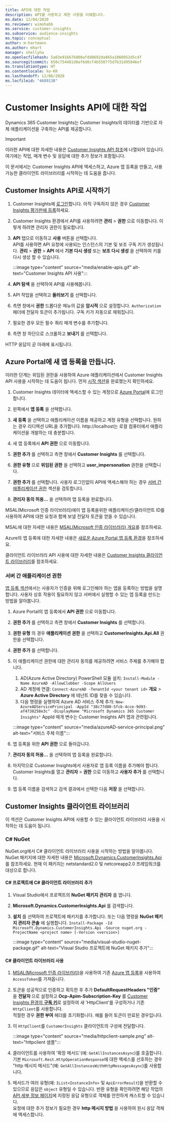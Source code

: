 ```yaml
---
title: API에 대한 작업
description: API를 사용하고 제한 사항을 이해합니다.
ms.date: 12/04/2020
ms.reviewer: wimohabb
ms.service: customer-insights
ms.subservice: audience-insights
ms.topic: conceptual
author: m-hartmann
ms.author: mhart
manager: shellyha
ms.openlocfilehash: 5a03e916676800afdd8692da865a1060952d5c4f
ms.sourcegitcommit: b50c754481d0af6d0cf4b550775d7b31d95846ef
ms.translationtype: HT
ms.contentlocale: ko-KR
ms.lasthandoff: 12/06/2020
ms.locfileid: "4689138"
---
```

# <a name="work-with-customer-insights-apis"></a>Customer Insights API에 대한 작업

Dynamics 365 Customer Insights는 Customer Insights의 데이터를 기반으로 자체 애플리케이션을 구축하는 API를 제공합니다.

> [!IMPORTANT]
> 이러한 API에 대한 자세한 내용은 [Customer Insights API 참조](https://developer.ci.ai.dynamics.com/api-details#api=CustomerInsights)에 나열되어 있습니다. 여기에는 작업, 매개 변수 및 응답에 대한 추가 정보가 포함됩니다.

이 문서에서는 Customer Insights API에 액세스하고, Azure 앱 등록을 만들고, 사용 가능한 클라이언트 라이브러리를 시작하는 데 도움을 줍니다.

## <a name="get-started-trying-the-customer-insights-apis"></a>Customer Insights API로 시작하기

1. Customer Insights에 [로그인](https://home.ci.ai.dynamics.com)합니다. 아직 구독하지 않은 경우 [Customer Insights 평가판에 등록](https://aka.ms/tryci)하세요.

1. Customer Insights 환경에서 API를 사용하려면 **관리** > **권한** 으로 이동합니다. 이렇게 하려면 관리자 권한이 필요합니다.

1. **API** 탭으로 이동하고 **사용** 버튼을 선택합니다.    
   API를 사용하면 API 요청에 사용되는 인스턴스의 기본 및 보조 구독 키가 생성됩니다. **관리** > **권한** > **API** 에서 **기본 다시 생성** 또는 **보조 다시 생성** 을 선택하여 키를 다시 생성 할 수 있습니다.

   :::image type="content" source="media/enable-apis.gif" alt-text="Customer Insights API 사용":::

1. **API 탐색** 을 선택하여 API를 사용해봅니다.

1. API 작업을 선택하고 **둘러보기** 를 선택합니다.

1. 측면 창에서 **권한** 드롭다운 메뉴의 값을 **암시적** 으로 설정합니다. `Authorization` 헤더에 전달자 토큰이 추가됩니다. 구독 키가 자동으로 채워집니다.
  
1. 필요한 경우 모든 필수 쿼리 매개 변수를 추가합니다.

1. 측면 창 하단으로 스크롤하고 **보내기** 를 선택합니다.

HTTP 응답이 곧 아래에 표시됩니다.

## <a name="create-a-new-app-registration-in-the-azure-portal"></a>Azure Portal에 새 앱 등록을 만듭니다.

이러한 단계는 위임된 권한을 사용하여 Azure 애플리케이션에서 Customer Insights API 사용을 시작하는 데 도움이 됩니다. 먼저 [시작 섹션](#get-started-trying-the-customer-insights-apis)을 완료했는지 확인하세요.

1. Customer Insights 데이터에 액세스할 수 있는 계정으로 [Azure Portal](https://portal.azure.com)에 로그인합니다.

1. 왼쪽에서 **앱 등록** 을 선택합니다.

1. **새 등록** 을 선택하고 애플리케이션 이름을 제공하고 계정 유형을 선택합니다.
   원하는 경우 리디렉션 URL을 추가합니다. http://localhost는 로컬 컴퓨터에서 애플리케이션을 개발하는 데 충분합니다.

1. 새 앱 등록에서 **API 권한** 으로 이동합니다.

1. **권한 추가** 를 선택하고 측면 창에서 **Customer Insights** 를 선택합니다.

1. **권한 유형** 으로 **위임된 권한** 을 선택하고 **user_impersonation** 권한을 선택합니다.

1. **권한 추가** 를 선택합니다. 사용자 로그인없이 API에 액세스해야 하는 경우 [서버 간 애플리케이션 권한](#server-to-server-application-permissions) 섹션을 검토합니다.

1. **관리자 동의 허용...** 을 선택하여 앱 등록을 완료합니다.

MSAL(Microsoft 인증 라이브러리)에이 앱 등록을위한 애플리케이션/클라이언트 ID를 사용하여 API에 대한 요청과 함께 보낼 전달자 토큰을 얻을 수 있습니다.

MSAL에 대한 자세한 내용은 [MSAL(Microsoft 인증 라이브러리) 개요](https://docs.microsoft.com/azure/active-directory/develop/msal-overview)를 참조하세요.

Azure의 앱 등록에 대한 자세한 내용은 [새로운 Azure Portal 앱 등록 환경](https://docs.microsoft.com/azure/active-directory/develop/app-registration-portal-training-guide)을 참조하세요.

클라이언트 라이브러리 API 사용에 대한 자세한 내용은 [Customer Insights 클라이언트 라이브러리](#customer-insights-client-libraries)를 참조하세요.

### <a name="server-to-server-application-permissions"></a>서버 간 애플리케이션 권한

[앱 등록 섹션](#create-a-new-app-registration-in-the-azure-portal)에서는 사용자가 인증을 위해 로그인해야 하는 앱을 등록하는 방법을 설명합니다. 사용자 상호 작용이 필요하지 않고 서버에서 실행할 수 있는 앱 등록을 만드는 방법을 알아봅니다.

1. Azure Portal의 앱 등록에서 **API 권한** 으로 이동합니다.

1. **권한 추가** 를 선택하고 측면 창에서 **Customer Insights** 를 선택합니다.

1. **권한 유형** 의 경우 **애플리케이션 권한** 을 선택하고 **CustomerInsights.Api.All** 권한을 선택합니다.

1. **권한 추가** 를 선택합니다.

1. 이 애플리케이션 권한에 대한 관리자 동의를 제공하려면 서비스 주체를 추가해야 합니다.

   1. AD(Azure Active Directory) PowerShell 모듈 설치: `Install-Module -Name AzureAD -AllowClobber -Scope AllUsers`
   1. AD 계정에 연결: `Connect-AzureAD -TenantId <your tenant id>` **개요** > **Azure Active Directory** 에 테넌트 ID를 찾을 수 있습니다.
   1. 다음 명령을 실행하여 Azure AD 서비스 주체 추가: `New-AzureADServicePrincipal -AppId "38c77d00-5fcb-4cce-9d93-af4738258e3c" -DisplayName "Microsoft Dynamics 365 Customer Insights"` AppId 매개 변수는 Customer Insights API 앱과 관련됩니다.

   :::image type="content" source="media/azureAD-service-principal.png" alt-text="서비스 주체 이름":::

1. 앱 등록을 위한 **API 권한** 으로 돌아갑니다.

1. **관리자 동의 허용...** 을 선택하여 앱 등록을 완료합니다.

1. 마지막으로 Customer Insights에서 사용자로 앱 등록 이름을 추가해야 합니다.    
   Customer Insights를 열고 **관리자** > **권한** 으로 이동하고 **사용자 추가** 를 선택합니다.

1. 앱 등록 이름을 검색하고 검색 결과에서 선택한 다음 **저장** 을 선택합니다.

## <a name="customer-insights-client-libraries"></a>Customer Insights 클라이언트 라이브러리

이 섹션은 Customer Insights API에 사용할 수 있는 클라이언트 라이브러리 사용을 시작하는 데 도움이 됩니다.

### <a name="c-nuget"></a>C# NuGet

NuGet.org에서 C# 클라이언트 라이브러리 사용을 시작하는 방법을 알아봅니다. NuGet 패키지에 대한 자세한 내용은 [Microsoft.Dynamics.CustomerInsights.Api](https://www.nuget.org/packages/Microsoft.Dynamics.CustomerInsights.Api/)를 참조하세요. 현재 이 패키지는 netstandard2.0 및 netcoreapp2.0 프레임워크를 대상으로 합니다.

#### <a name="add-the-c-client-library-to-a-c-project"></a>C# 프로젝트에 C# 클라이언트 라이브러리 추가

1. Visual Studio에서 프로젝트의 **NuGet 패키지 관리자** 를 엽니다.

1. **Microsoft.Dynamics.CustomerInsights.Api** 를 검색합니다.

1. **설치** 를 선택하여 프로젝트에 패키지를 추가합니다.
   또는 다음 명령을 **NuGet 패키지 관리자 콘솔** 에 실행합니다. `Install-Package -Id Microsoft.Dynamics.CustomerInsights.Api -Source nuget.org -ProjectName <project name> [-Version <version>]`

   :::image type="content" source="media/visual-studio-nuget-package.gif" alt-text="Visual Studio 프로젝트에 NuGet 패키지 추가":::

#### <a name="use-the-c-client-library"></a>C# 클라이언트 라이브러리 사용

1. [MSAL(Microsoft 인증 라이브러리)](https://docs.microsoft.com/azure/active-directory/develop/msal-overview)을 사용하여 기존 [Azure 앱 등록](#create-a-new-app-registration-in-the-azure-portal)을 사용하여 `AccessToken`를 가져옵니다.

1. 토큰을 성공적으로 인증하고 획득한 후 추가 **DefaultRequestHeaders "인증"** 을 **전달자 <access token>** 으로 설정하고 **Ocp-Apim-Subscription-Key** 를 [Customer Insights 환경의 **구독 키**](#get-started-trying-the-customer-insights-apis)로 설정하여 새 'HttpClient'를 구성하거나 기존`HttpClient`를 사용합니다.    
   적절한 경우 **권한 부여** 헤더를 초기화합니다. 예를 들어 토큰이 만료된 경우입니다.

1. 이 `HttpClient`를 `CustomerInsights` 클라이언트의 구성에 전달합니다.

   :::image type="content" source="media/httpclient-sample.png" alt-text="httpclient 샘플":::

1. 클라이언트를 사용하여 '확장 메서드'(예: `GetAllInstancesAsync`)를 호출합니다. 기본 `Microsoft.Rest.HttpOperationResponse`에 대한 액세스를 선호하는 경우 "http 메시지 메서드"(예: `GetAllInstancesWithHttpMessagesAsync`)를 사용합니다.

1. 메서드가 여러 유형(예: `IList<InstanceInfo>` 및 `ApiErrorResult`)을 반환할 수 있으므로 응답은 `object` 유형일 수 있습니다. 반환 유형을 확인하려면 해당 작업의 [API 세부 정보 페이지](https://developer.ci.ai.dynamics.com/api-details#api=CustomerInsights)에 지정된 응답 유형으로 객체를 안전하게 캐스트할 수 있습니다.    
   요청에 대한 추가 정보가 필요한 경우 **http 메시지 방법** 을 사용하여 원시 응답 객체에 액세스합니다.
